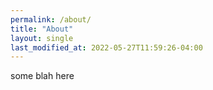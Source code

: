 ```yaml
---
permalink: /about/
title: "About"
layout: single
last_modified_at: 2022-05-27T11:59:26-04:00
---
```

some blah here
